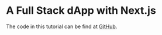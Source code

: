 # A Full Stack dApp with Next.js  

The code in this tutorial can be find at [GitHub](https://github.com/zhuojg/next-dapp-tutorial).
